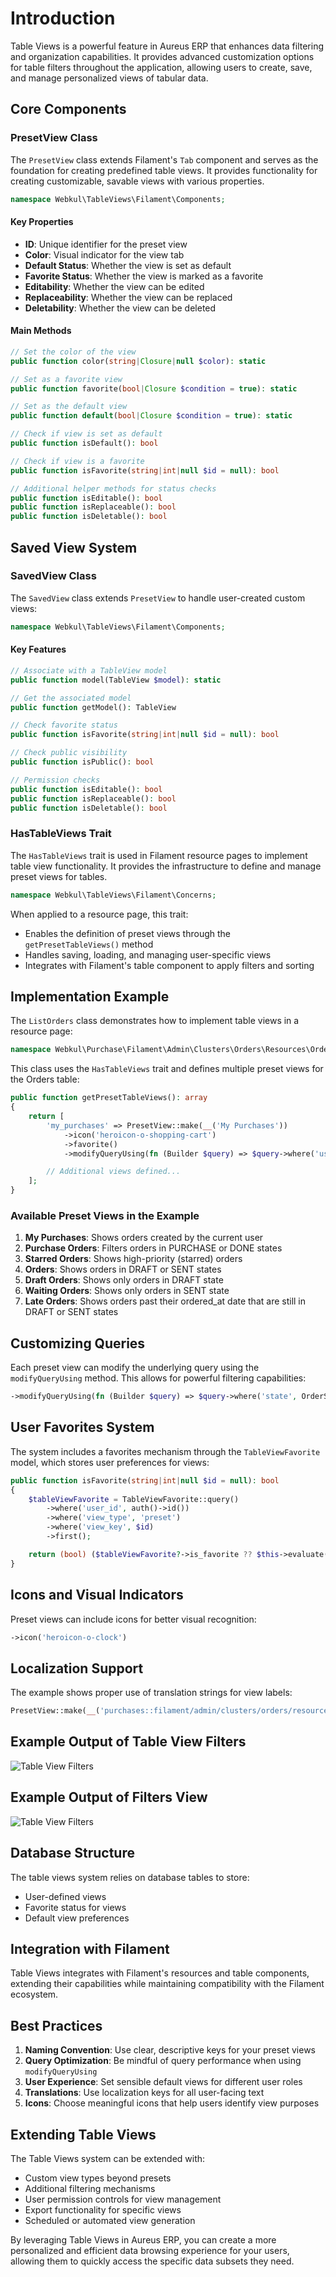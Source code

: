 # Introduction

Table Views is a powerful feature in Aureus ERP that enhances data filtering and organization capabilities. It provides advanced customization options for table filters throughout the application, allowing users to create, save, and manage personalized views of tabular data.

## Core Components

### PresetView Class

The `PresetView` class extends Filament's `Tab` component and serves as the foundation for creating predefined table views. It provides functionality for creating customizable, savable views with various properties.

```php
namespace Webkul\TableViews\Filament\Components;
```

#### Key Properties

- **ID**: Unique identifier for the preset view
- **Color**: Visual indicator for the view tab
- **Default Status**: Whether the view is set as default
- **Favorite Status**: Whether the view is marked as a favorite
- **Editability**: Whether the view can be edited
- **Replaceability**: Whether the view can be replaced
- **Deletability**: Whether the view can be deleted

#### Main Methods

```php
// Set the color of the view
public function color(string|Closure|null $color): static

// Set as a favorite view
public function favorite(bool|Closure $condition = true): static

// Set as the default view
public function default(bool|Closure $condition = true): static

// Check if view is set as default
public function isDefault(): bool

// Check if view is a favorite
public function isFavorite(string|int|null $id = null): bool

// Additional helper methods for status checks
public function isEditable(): bool
public function isReplaceable(): bool
public function isDeletable(): bool
```

## Saved View System

### SavedView Class

The `SavedView` class extends `PresetView` to handle user-created custom views:

```php
namespace Webkul\TableViews\Filament\Components;
```

#### Key Features

```php
// Associate with a TableView model
public function model(TableView $model): static

// Get the associated model
public function getModel(): TableView

// Check favorite status
public function isFavorite(string|int|null $id = null): bool

// Check public visibility
public function isPublic(): bool

// Permission checks
public function isEditable(): bool
public function isReplaceable(): bool
public function isDeletable(): bool
```

### HasTableViews Trait

The `HasTableViews` trait is used in Filament resource pages to implement table view functionality. It provides the infrastructure to define and manage preset views for tables.

```php
namespace Webkul\TableViews\Filament\Concerns;
```

When applied to a resource page, this trait:

- Enables the definition of preset views through the `getPresetTableViews()` method
- Handles saving, loading, and managing user-specific views
- Integrates with Filament's table component to apply filters and sorting

## Implementation Example

The `ListOrders` class demonstrates how to implement table views in a resource page:

```php
namespace Webkul\Purchase\Filament\Admin\Clusters\Orders\Resources\OrderResource\Pages;
```

This class uses the `HasTableViews` trait and defines multiple preset views for the Orders table:

```php
public function getPresetTableViews(): array
{
    return [
        'my_purchases' => PresetView::make(__('My Purchases'))
            ->icon('heroicon-o-shopping-cart')
            ->favorite()
            ->modifyQueryUsing(fn (Builder $query) => $query->where('user_id', Auth::id())),

        // Additional views defined...
    ];
}
```

### Available Preset Views in the Example

1. **My Purchases**: Shows orders created by the current user
2. **Purchase Orders**: Filters orders in PURCHASE or DONE states
3. **Starred Orders**: Shows high-priority (starred) orders
4. **Orders**: Shows orders in DRAFT or SENT states
5. **Draft Orders**: Shows only orders in DRAFT state
6. **Waiting Orders**: Shows only orders in SENT state
7. **Late Orders**: Shows orders past their ordered_at date that are still in DRAFT or SENT states

## Customizing Queries

Each preset view can modify the underlying query using the `modifyQueryUsing` method. This allows for powerful filtering capabilities:

```php
->modifyQueryUsing(fn (Builder $query) => $query->where('state', OrderState::DRAFT))
```

## User Favorites System

The system includes a favorites mechanism through the `TableViewFavorite` model, which stores user preferences for views:

```php
public function isFavorite(string|int|null $id = null): bool
{
    $tableViewFavorite = TableViewFavorite::query()
        ->where('user_id', auth()->id())
        ->where('view_type', 'preset')
        ->where('view_key', $id)
        ->first();

    return (bool) ($tableViewFavorite?->is_favorite ?? $this->evaluate($this->isFavorite));
}
```

## Icons and Visual Indicators

Preset views can include icons for better visual recognition:

```php
->icon('heroicon-o-clock')
```

## Localization Support

The example shows proper use of translation strings for view labels:

```php
PresetView::make(__('purchases::filament/admin/clusters/orders/resources/order/pages/list-orders.tabs.my-purchases'))
```

## **Example Output of Table View Filters**

![Table View Filters](./images/table-filters-view.png)

## **Example Output of Filters View**

![Table View Filters](./images/filter-view.png)

## Database Structure

The table views system relies on database tables to store:

- User-defined views
- Favorite status for views
- Default view preferences

## Integration with Filament

Table Views integrates with Filament's resources and table components, extending their capabilities while maintaining compatibility with the Filament ecosystem.

## Best Practices

1. **Naming Convention**: Use clear, descriptive keys for your preset views
2. **Query Optimization**: Be mindful of query performance when using `modifyQueryUsing`
3. **User Experience**: Set sensible default views for different user roles
4. **Translations**: Use localization keys for all user-facing text
5. **Icons**: Choose meaningful icons that help users identify view purposes

## Extending Table Views

The Table Views system can be extended with:

- Custom view types beyond presets
- Additional filtering mechanisms
- User permission controls for view management
- Export functionality for specific views
- Scheduled or automated view generation

By leveraging Table Views in Aureus ERP, you can create a more personalized and efficient data browsing experience for your users, allowing them to quickly access the specific data subsets they need.
